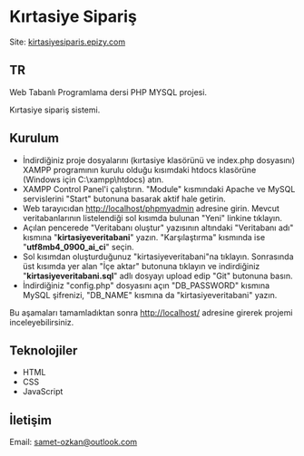 # Kırtasiye Sipariş
Site: <a href="http://kirtasiyesiparis.epizy.com">kirtasiyesiparis.epizy.com</a>

## TR
Web Tabanlı Programlama dersi PHP MYSQL projesi.

Kırtasiye sipariş sistemi.

## Kurulum
<ul>
<li>
İndirdiğiniz proje dosyalarını (kırtasiye klasörünü ve index.php dosyasını) XAMPP programının kurulu olduğu kısımdaki htdocs klasörüne (Windows için C:\xampp\htdocs) atın.</li>
<li>
XAMPP Control Panel'i çalıştırın. "Module" kısmındaki Apache ve MySQL servislerini "Start" butonuna basarak aktif hale getirin.
</li>
<li>
Web tarayıcıdan <a href="http://localhost/phpmyadmin">http://localhost/phpmyadmin</a> adresine girin. Mevcut veritabanlarının listelendiği sol kısımda bulunan "Yeni" linkine tıklayın.
</li>
<li>
Açılan pencerede "Veritabanı oluştur" yazısının altındaki "Veritabanı adı" kısmına "<b>kirtasiyeveritabani</b>" yazın. "Karşılaştırma" kısmında ise "<b>utf8mb4_0900_ai_ci</b>" seçin.
</li>
<li>
Sol kısımdan oluşturduğunuz "kirtasiyeveritabani"na tıklayın. Sonrasında üst kısımda yer alan "İçe aktar" butonuna tıklayın ve indirdiğiniz "<b>kirtasiyeveritabani.sql</b>" adlı dosyayı upload edip "Git" butonuna basın.
</li>
<li>
İndirdiğiniz "config.php" dosyasını açın "DB_PASSWORD" kısmına MySQL şifrenizi, "DB_NAME" kısmına da "kirtasiyeveritabani" yazın.
</li>
</ul>
<p>Bu aşamaları tamamladıktan sonra <a href="http://localhost/">http://localhost/</a> adresine girerek projemi inceleyebilirsiniz.</p>
  
## Teknolojiler
<ul>
    <li>HTML</li>
    <li>CSS</li>
    <li>JavaScript</li>
</ul>

## İletişim
<p>Email: <a href="mailto:samet-ozkan@outlook.com">samet-ozkan@outlook.com</a></p>
